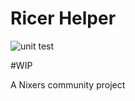 Ricer Helper
============
![unit test](https://travis-ci.org/venam/ricer-helper.svg)

#WIP

A Nixers community project

